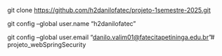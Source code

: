 git clone https://github.com/h2danilofatec/projeto-1semestre-2025.git

git config –global user.name “h2danilofatec”

git config –global user.email “danilo.valim01@fatecitapetininga.edu.br”#   p r o j e t o _ w e b S p r i n g S e c u r i t y  
 